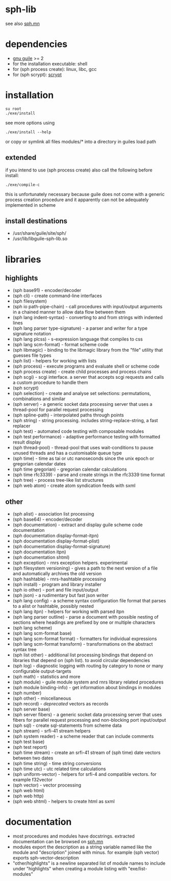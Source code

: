 # sph-lib
see also [sph.mn](http://sph.mn/computer/software/sph-lib.html)

# dependencies
* [gnu guile](https://www.gnu.org/software/guile/) >= 2
* for the installation executable: shell
* for (sph process create): linux, libc, gcc
* for (sph scrypt): [scrypt](https://github.com/jkalbhenn/scrypt)
# installation
```
su root
./exe/install
```
see more options using
```
./exe/install --help
```

or copy or symlink all files modules/* into a directory in guiles load path

## extended
if you intend to use (sph process create) also call the following before install:
```
./exe/compile-c
```

this is unfortunately necessary because guile does not come with a generic process creation procedure and it apparently can not be adequately implemented in scheme

## install destinations
* /usr/share/guile/site/sph/
* /usr/lib/libguile-sph-lib.so

# libraries
## highlights
* (sph base91) - encoder/decoder
* (sph cli) - create command-line interfaces
* (sph filesystem)
* (sph io path-pipe-chain) - call procedures with input/output arguments in a chained manner to allow data flow between them
* (sph lang indent-syntax) - converting to and from strings with indented lines
* (sph lang parser type-signature) - a parser and writer for a type signature notation
* (sph lang plcss) - s-expression language that compiles to css
* (sph lang scm-format) - format scheme code
* (sph libmagic) - binding to the libmagic library from the "file" utility that guesses file types
* (sph list) - helpers for working with lists
* (sph process) - execute programs and evaluate shell or scheme code
* (sph process create) - create child processes and process chains
* (sph scgi) - scgi interface. a server that accepts scgi requests and calls a custom procedure to handle them
* (sph scrypt)
* (sph selection) - create and analyse set selections: permutations, combinations and similar
* (sph server) - a generic socket data processing server that uses a thread-pool for parallel request processing
* (sph spline-path) - interpolated paths through points
* (sph string) - string processing. includes string-replace-string, a fast replacer
* (sph test) - automated code testing with composable modules
* (sph test performance) - adaptive performance testing with formatted result display
* (sph thread-pool) - thread-pool that uses wait-conditions to pause unused threads and has a customisable queue type
* (sph time) - time as tai or utc nanoseconds since the unix epoch or gregorian calendar dates
* (sph time gregorian) - gregorian calendar calculations
* (sph time rfc3339) - parse and create strings in the rfc3339 time format
* (sph tree) - process tree-like list structures
* (sph web atom) - create atom syndication feeds with sxml

## other
* (sph alist) - association list processing
* (sph base64) - encoder/decoder
* (sph documentation) - extract and display guile scheme code documentation
* (sph documentation display-format-itpn)
* (sph documentation display-format-plist)
* (sph documentation display-format-signature)
* (sph documentation itpn)
* (sph documentation shtml)
* (sph exception) - rnrs exception helpers. experimental
* (sph filesystem versioning) - gives a path to the next version of a file and automatically archives the old version
* (sph hashtable) - rnrs-hashtable processing
* (sph install) - program and library installer
* (sph io other) - port and file input/output
* (sph json) - a rudimentary but fast json writer
* (sph lang config) - a scheme syntax configuration file format that parses to a alist or hashtable, possibly nested
* (sph lang itpn) - helpers for working with parsed itpn
* (sph lang parser outline) - parse a document with possible nesting of sections where headings are prefixed by one or multiple characters
* (sph lang scheme)
* (sph lang scm-format base)
* (sph lang scm-format format) - formatters for individual expressions
* (sph lang scm-format transform) - transformations on the abstract syntax tree
* (sph list other) - additional list processing bindings that depend on libraries that depend on (sph list). to avoid circular dependencies
* (sph log) - diagnostic logging with routing by category to none or many configurable output-targets
* (sph math) - statistics and more
* (sph module) - guile module system and rnrs library related procedures
* (sph module binding-info) - get information about bindings in modules
* (sph number)
* (sph other) - miscellaneous
* (sph record) - *deprecated* vectors as records
* (sph server base)
* (sph server fibers) - a generic socket data processing server that uses fibers for parallel request processing and non-blocking port input/output
* (sph sql) - create sql-statements from scheme data
* (sph stream) - srfi-41 stream helpers
* (sph system reader) - a scheme reader that can include comments
* (sph test base)
* (sph test report)
* (sph time stream) - create an srfi-41 stream of (sph time) date vectors between two dates
* (sph time string) - time string conversions
* (sph time utc) - utc related time calculations
* (sph uniform-vector) - helpers for srfi-4 and compatible vectors. for example f32vector
* (sph vector) - vector processing
* (sph web html)
* (sph web http)
* (sph web shtml) - helpers to create html as sxml

# documentation
* most procedures and modules have docstrings. extracted documentation can be browsed on [sph.mn](http://sph.mn/computer/software/sph-lib.html)
* modules export the description as a string variable named like the module and "description" joined with minus. for example (sph vector) exports sph-vector-description
* "other/highlights" is a newline separated list of module names to include under "highlights" when creating a module listing with "exe/list-modules"
